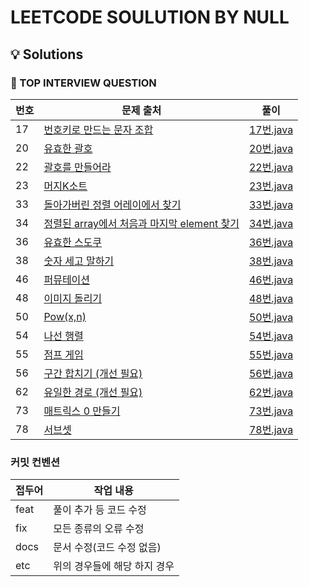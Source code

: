 # LEETCODE SOULUTION BY NULL

## 💡 Solutions


### 🌱 TOP INTERVIEW QUESTION

| 번호 | 문제 출처 | 풀이 |
| --- | ------- | --- |
| 17 | [번호키로 만드는 문자 조합](https://leetcode.com/problems/letter-combinations-of-a-phone-number/) | [17번.java](https://github.com/null2p/leetcode/blob/main/topinterview/17.java) |
|20| [유효한 괄호](https://leetcode.com/problems/valid-parentheses/) |[20번.java](https://github.com/null2p/leetcode/blob/main/topinterview/20.java)|
|22| [괄호를 만들어라](https://leetcode.com/problems/generate-parentheses/) |[22번.java](https://github.com/null2p/leetcode/blob/main/topinterview/22.java)|
|23| [머지K소트](https://leetcode.com/problems/merge-k-sorted-lists/) |[23번.java](https://github.com/null2p/leetcode/blob/main/topinterview/23.java)|
|33| [돌아가버린 정렬 어레이에서 찾기](https://leetcode.com/problems/search-in-rotated-sorted-array/) |[33번.java](https://github.com/null2p/leetcode/blob/main/topinterview/33.java)|
|34| [정렬된 array에서 처음과 마지막 element 찾기](https://leetcode.com/problems/find-first-and-last-position-of-element-in-sorted-array/) |[34번.java](https://github.com/null2p/leetcode/blob/main/topinterview/34.java)|
|36| [유효한 스도쿠](https://leetcode.com/problems/valid-sudoku/) |[36번.java](https://github.com/null2p/leetcode/blob/main/topinterview/36.java)|
|38| [숫자 세고 말하기](https://leetcode.com/problems/count-and-say/) |[38번.java](https://github.com/null2p/leetcode/blob/main/topinterview/38.java)|
|46| [퍼뮤테이션](https://leetcode.com/problems/permutations/) |[46번.java](https://github.com/null2p/leetcode/blob/main/topinterview/46.java)|
|48| [이미지 돌리기](https://leetcode.com/problems/rotate-image/) |[48번.java](https://github.com/null2p/leetcode/blob/main/topinterview/48.java)|
|50| [Pow(x,n)](https://leetcode.com/problems/powx-n/) |[50번.java](https://github.com/null2p/leetcode/blob/main/topinterview/50.java)|
|54| [나선 행렬](https://leetcode.com/problems/spiral-matrix) |[54번.java](https://github.com/null2p/leetcode/blob/main/topinterview/54.java)|
|55| [점프 게임](https://leetcode.com/problems/jump-game) |[55번.java](https://github.com/null2p/leetcode/blob/main/topinterview/55.java)|
|56| [구간 합치기 (개선 필요) ](https://leetcode.com/problems/merge-intervals) |[56번.java](https://github.com/null2p/leetcode/blob/main/topinterview/56.java)|
|62| [유일한 경로 (개선 필요) ](https://leetcode.com/problems/unique-paths) |[62번.java](https://github.com/null2p/leetcode/blob/main/topinterview/62.java)|
|73| [매트릭스 0 만들기](https://leetcode.com/problems/set-matrix-zeroes/) |[73번.java](https://github.com/null2p/leetcode/blob/main/topinterview/73.java)|
|78| [서브셋](https://leetcode.com/problems/subsets/) |[78번.java](https://github.com/null2p/leetcode/blob/main/topinterview/78.java)|


### 커밋 컨벤션

| 접두어   | 작업 내용                           |
| -------- | ----------------------------------- |
| feat     | 풀이 추가 등 코드 수정                   |
| fix      | 모든 종류의 오류 수정                    |
| docs     | 문서 수정(코드 수정 없음)                 |
| etc      | 위의 경우들에 해당 하지 경우         |
